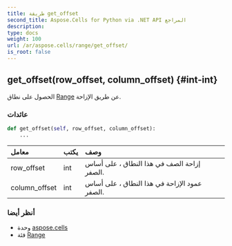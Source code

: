 ```yaml
---
title: طريقة get_offset
second_title: Aspose.Cells for Python via .NET API المراجع
description:
type: docs
weight: 100
url: /ar/aspose.cells/range/get_offset/
is_root: false
---
```

##  get_offset(row_offset, column_offset) {#int-int}
الحصول على نطاق [Range](/cells/python-net/ar/aspose.cells/range) عن طريق الإزاحة.


###  عائدات




```python
def get_offset(self, row_offset, column_offset):
    ...
```


| معامل| يكتب| وصف|
| :- | :- | :- |
| row_offset | int | إزاحة الصف في هذا النطاق ، على أساس الصفر.|
| column_offset | int |عمود الإزاحة في هذا النطاق ، على أساس الصفر.|



###  أنظر أيضا
* وحدة [aspose.cells](../../)
* فئة [Range](/cells/python-net/ar/aspose.cells/range)
